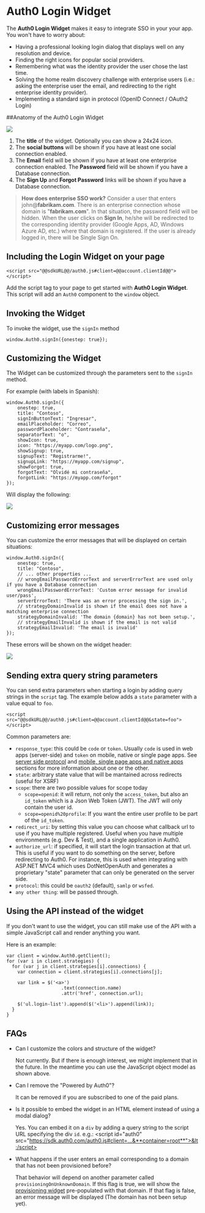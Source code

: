 # Auth0 Login Widget

The __Auth0 Login Widget__ makes it easy to integrate SSO in your your app. You won't have to worry about:

* Having a professional looking login dialog that displays well on any resolution and device.
* Finding the right icons for popular social providers.
* Remembering what was the identity provider the user chose the last time.
* Solving the home realm discovery challenge with enterprise users (i.e.: asking the enterprise user the email, and redirecting to the right enterprise identity provider).
* Implementing a standard sign in protocol (OpenID Connect / OAuth2 Login)

##Anatomy of the Auth0 Login Widget

![](img/widget-numbered.png)

1. The __title__ of the widget. Optionally you can show a 24x24 icon.
2. The __social buttons__ will be shown if you have at least one social connection enabled.
3. The __Email__ field will be shown if you have at least one enterprise connection enabled. The __Password__ field will be shown if you have a Database connection. 
4. The __Sign Up__ and __Forgot Password__ links will be shown if you have a Database connection. 

> **How does enterprise SSO work?** Consider a user that enters john@**fabrikam.com**. There is an enterprise connection whose domain is "**fabrikam.com**". In that situation, the password field will be hidden. When the user clicks on __Sign In__, he/she will be redirected to the corresponding identity provider (Google Apps, AD, Windows Azure AD, etc.) where that domain is registered. If the user is already logged in, there will be Single Sign On.

## Including the Login Widget on your page

    <script src="@@sdkURL@@/auth0.js#client=@@account.clientId@@"></script>

Add the script tag to your page to get started with __Auth0 Login Widget__. This script will add an `Auth0` component to the `window` object.

## Invoking the Widget

To invoke the widget, use the `signIn` method

    window.Auth0.signIn({onestep: true});

## Customizing the Widget

The Widget can be customized through the parameters sent to the `signIn` method.

For example (with labels in Spanish):

    window.Auth0.signIn({
        onestep: true,
        title: "Contoso",
        signInButtonText: "Ingresar", 
        emailPlaceholder: "Correo", 
        passwordPlaceholder: "Contraseña",
        separatorText: "o",
        showIcon: true,
        icon: "https://myapp.com/logo.png",
        showSignup: true,
        signupText: "Registrarme!", 
        signupLink: "https://myapp.com/signup", 
        showForgot: true,
        forgotText: "Olvidé mi contraseña",
        forgotLink: "https://myapp.com/forgot"
    });

Will display the following:

![](img/widget-customized.png)

## Customizing error messages

You can customize the error messages that will be displayed on certain situations:

    window.Auth0.signIn({
        onestep: true,
        title: "Contoso",
        // ... other properties ... 
        // wrongEmailPasswordErrorText and serverErrorText are used only if you have a Database connection
        wrongEmailPasswordErrorText: 'Custom error message for invalid user/pass',
        serverErrorText: 'There was an error processing the sign in.',
        // strategyDomainInvalid is shown if the email does not have a matching enterprise connection
        strategyDomainInvalid: 'The domain {domain} has not been setup.',
        // strategyEmailInvalid is shown if the email is not valid
        strategyEmailInvalid: 'The email is invalid'
    });

These errors will be shown on the widget header:

![](img/widget-error.png)

## Sending extra query string parameters

You can send extra parameters when starting a login by adding query strings in the `script` tag. The example below adds a `state` parameter with a value equal to `foo`.

    <script src="@@sdkURL@@/auth0.js#client=@@account.clientId@@&state=foo"></script>

Common parameters are:

* `response_type`: this could be `code` or `token`. Usually `code` is used in web apps (server-side) and `token` on mobile, native or single page apps. See [server side protocol](oauth-web-protocol) and [mobile, single page apps and native apps](oauth-implicit-protocol) sections for more information about one or the other.
* `state`: arbitrary state value that will be mantained across redirects (useful for XSRF)
* `scope`: there are two possible values for scope today
    * `scope=openid`: it will return, not only the `access_token`, but also an `id_token` which is a Json Web Token (JWT). The JWT will only contain the user id.
    * `scope=openid%20profile`: If you want the entire user profile to be part of the `id_token`.
* `redirect_uri`: by setting this value you can choose what callback url to use if you have multiple registered. Useful when you have multiple environments (e.g. Dev & Test), and a single application in Auth0.
* `authorize_url`: if specified, it will start the login transaction at that url. This is useful if you want to do something on the server, before redirecting to Auth0. For instance, this is used when integrating with ASP.NET MVC4 which uses DotNetOpenAuth and generates a proprietary "state" parameter that can only be generated on the server side.
* `protocol`: this could be `oauth2` (default), `samlp` or `wsfed`.
* `any other thing`: will be passed through.

## Using the API instead of the widget

If you don't want to use the widget, you can still make use of the API with a simple JavaScript call and render anything you want.

Here is an example:

    var client = window.Auth0.getClient();
    for (var i in client.strategies) {
      for (var j in client.strategies[i].connections) {
        var connection = client.strategies[i].connections[j];
        
        var link = $('<a>')
                        .text(connection.name)
                        .attr('href', connection.url);
        
        $('ul.login-list').append($('<li>').append(link));
      }
    }

## FAQs

* Can I customize the colors and structure of the widget?

    Not currently. But if there is enough interest, we might implement that in the future. In the meantime you can use the JavaScript object model as shown above.

* Can I remove the "Powered by Auth0"?

    It can be removed if you are subscribed to one of the paid plans.

* Is it possible to embed the widget in an HTML element instead of using a modal dialog?

    Yes. You can embed it on a `div` by adding a query string to the script URL specifying the div `id`. e.g.: &lt;script id="auth0" src="https://sdk.auth0.com/auth0.js#client=...&**container=root**">&lt;/script>

* What happens if the user enters an email corresponding to a domain that has not been provisioned before? 

    That behavior will depend on another parameter called `provisioningOnUnknownDomain`. If this flag is true, we will show the [provisioning widget](#) pre-populated with that domain. If that flag is false, an error message will be displayed (The domain has not been setup yet).
